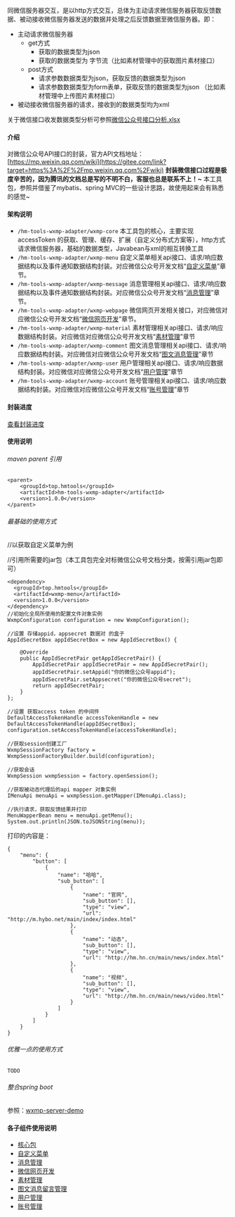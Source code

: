 同微信服务器交互，是以http方式交互，总体为主动请求微信服务器获取反馈数据、被动接收微信服务器发送的数据并处理之后反馈数据至微信服务器。即：

- 主动请求微信服务器
  - get方式
    - 获取的数据类型为json
    - 获取的数据类型为 字节流（比如素材管理中的获取图片素材接口）
  - post方式
    - 请求参数数据类型为json，获取反馈的数据类型为json
    - 请求参数数据类型为form表单，获取反馈的数据类型为json （比如素材管理中上传图片素材接口）
- 被动接收微信服务器的请求，接收到的数据类型均为xml

关于微信接口收发数据类型分析可参照[微信公众号接口分析.xlsx](https://gitee.com/hm-tools/hm-tools-wxmp-adapter/blob/master/documents/微信公众号接口分析.xlsx)

#### 介绍

对微信公众号API接口的封装，官方API文档地址：[https://mp.weixin.qq.com/wiki](https://gitee.com/link?target=https%3A%2F%2Fmp.weixin.qq.com%2Fwiki)
**封装微信接口过程是极度辛苦的，因为腾讯的文档总是写的不明不白，客服也总是联系不上！~**
本工具包，参照并借鉴了mybatis、spring MVC的一些设计思路，故使用起来会有熟悉的感觉~

#### 架构说明

- `/hm-tools-wxmp-adapter/wxmp-core` 本工具包的核心，主要实现 accessToken 的获取、管理、缓存、扩展（自定义分布式方案等），http方式请求微信服务器，基础的数据类型，Javabean与xml的相互转换工具
- `/hm-tools-wxmp-adapter/wxmp-menu` 自定义菜单相关api接口、请求/响应数据结构以及事件通知数据结构封装。对应微信公众号开发文档“[自定义菜单](https://gitee.com/link?target=https%3A%2F%2Fmp.weixin.qq.com%2Fwiki%3Ft%3Dresource%2Fres_main%26id%3Dmp1434698695)”章节。
- `/hm-tools-wxmp-adapter/wxmp-message` 消息管理相关api接口、请求/响应数据结构以及事件通知数据结构封装。对应微信公众号开发文档“[消息管理](https://gitee.com/link?target=https%3A%2F%2Fdevelopers.weixin.qq.com%2Fdoc%2Foffiaccount%2FMessage_Management%2FReceiving_standard_messages.html)”章节。
- `/hm-tools-wxmp-adapter/wxmp-webpage` 微信网页开发相关接口，对应微信对应微信公众号开发文档“[微信网页开发](https://gitee.com/link?target=https%3A%2F%2Fdevelopers.weixin.qq.com%2Fdoc%2Foffiaccount%2FOA_Web_Apps%2FiOS_WKWebview.html)”章节。
- `/hm-tools-wxmp-adapter/wxmp-material` 素材管理相关api接口、请求/响应数据结构封装。对应微信对应微信公众号开发文档“[素材管理](https://gitee.com/link?target=https%3A%2F%2Fdevelopers.weixin.qq.com%2Fdoc%2Foffiaccount%2FAsset_Management%2FNew_temporary_materials.html)”章节
- `/hm-tools-wxmp-adapter/wxmp-comment` 图文消息管理相关api接口、请求/响应数据结构封装。对应微信对应微信公众号开发文档“[图文消息管理](https://gitee.com/link?target=https%3A%2F%2Fdevelopers.weixin.qq.com%2Fdoc%2Foffiaccount%2FComments_management%2FImage_Comments_Management_Interface.html)”章节
- `/hm-tools-wxmp-adapter/wxmp-user` 用户管理相关api接口、请求/响应数据结构封装。对应微信对应微信公众号开发文档“[用户管理](https://gitee.com/link?target=https%3A%2F%2Fdevelopers.weixin.qq.com%2Fdoc%2Foffiaccount%2FUser_Management%2FUser_Tag_Management.html)”章节
- `/hm-tools-wxmp-adapter/wxmp-account` 账号管理相关api接口、请求/响应数据结构封装。对应微信对应微信公众号开发文档“[账号管理](https://gitee.com/link?target=https%3A%2F%2Fdevelopers.weixin.qq.com%2Fdoc%2Foffiaccount%2FAccount_Management%2FGenerating_a_Parametric_QR_Code.html)”章节

#### 封装进度

[查看封装进度](https://gitee.com/hm-tools/hm-tools-wxmp-adapter/blob/master/接口封装进展.md)

#### 使用说明

###### maven parent 引用

```
<parent>
    <groupId>top.hmtools</groupId>
    <artifactId>hm-tools-wxmp-adapter</artifactId>
    <version>1.0.0</version>
</parent>
```

###### 最基础的使用方式

//以获取自定义菜单为例

//引用所需要的jar包（本工具包完全对标微信公众号文档分类，按需引用jar包即可）

```
<dependency>
  <groupId>top.hmtools</groupId>
  <artifactId>wxmp-menu</artifactId>
  <version>1.0.0</version>
</dependency>
//初始化全局所使用的配置文件对象实例
WxmpConfiguration configuration = new WxmpConfiguration();
		
//设置 存储appid，appsecret 数据对 的盒子
AppIdSecretBox appIdSecretBox = new AppIdSecretBox() {
	
	@Override
	public AppIdSecretPair getAppIdSecretPair() {
		AppIdSecretPair appIdSecretPair = new AppIdSecretPair();
		appIdSecretPair.setAppid("你的微信公众号appid");
		appIdSecretPair.setAppsecret("你的微信公众号secret");
		return appIdSecretPair;
	}
};

//设置 获取access token 的中间件
DefaultAccessTokenHandle accessTokenHandle = new DefaultAccessTokenHandle(appIdSecretBox);
configuration.setAccessTokenHandle(accessTokenHandle);

//获取session创建工厂
WxmpSessionFactory factory = WxmpSessionFactoryBuilder.build(configuration);

//获取会话
WxmpSession wxmpSession = factory.openSession();

//获取被动态代理后的api mapper 对象实例
IMenuApi menuApi = wxmpSession.getMapper(IMenuApi.class);	

//执行请求，获取反馈结果并打印
MenuWapperBean menu = menuApi.getMenu();
System.out.println(JSON.toJSONString(menu));
```

打印的内容是：

```
{
    "menu": {
        "button": [
            {
                "name": "哈哈",
                "sub_button": [
                    {
                        "name": "官网",
                        "sub_button": [],
                        "type": "view",
                        "url": "http://m.hybo.net/main/index/index.html"
                    },
                    {
                        "name": "动态",
                        "sub_button": [],
                        "type": "view",
                        "url": "http://hm.hn.cn/main/news/index.html"
                    },
                    {
                        "name": "视频",
                        "sub_button": [],
                        "type": "view",
                        "url": "http://hm.hn.cn/main/news/video.html"
                    }
                ]
            }
        ]
    }
}
```

###### 优雅一点的使用方式

```
TODO
```

###### 整合spring boot

参照：[wxmp-server-demo](https://gitee.com/hm-tools/hm-tools-wxmp-adapter/blob/master/wxmp-server-demo)

#### 各子组件使用说明

- [核心包](https://gitee.com/hm-tools/hm-tools-wxmp-adapter/blob/master/wxmp-core/readme.md)
- [自定义菜单](https://gitee.com/hm-tools/hm-tools-wxmp-adapter/blob/master/wxmp-menu/readme.md)
- [消息管理](https://gitee.com/hm-tools/hm-tools-wxmp-adapter/blob/master/wxmp-message/readme.md)
- [微信网页开发](https://gitee.com/hm-tools/hm-tools-wxmp-adapter/blob/master/wxmp-webpage/readme.md)
- [素材管理](https://gitee.com/hm-tools/hm-tools-wxmp-adapter/blob/master/wxmp-material/readme.md)
- [图文消息留言管理](https://gitee.com/hm-tools/hm-tools-wxmp-adapter/blob/master/wxmp-comment/readme.md)
- [用户管理](https://gitee.com/hm-tools/hm-tools-wxmp-adapter/blob/master/wxmp-user/readme.md)
- [账号管理](https://gitee.com/hm-tools/hm-tools-wxmp-adapter/blob/master/wxmp-account/readme.md)